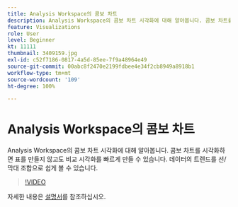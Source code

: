 ```yaml
---
title: Analysis Workspace의 콤보 차트
description: Analysis Workspace의 콤보 차트 시각화에 대해 알아봅니다. 콤보 차트를 시각화하면 표를 만들지 않고도 비교 시각화를 빠르게 만들 수 있습니다. 데이터의 트렌드를 선/막대 조합으로 쉽게 볼 수 있습니다.
feature: Visualizations
role: User
level: Beginner
kt: 11111
thumbnail: 3409159.jpg
exl-id: c52f7186-0817-4a5d-85ee-7f9a48964e49
source-git-commit: 00abc8f2470e2199fdbee4e34f2cb8949a8918b1
workflow-type: tm+mt
source-wordcount: '109'
ht-degree: 100%

---
```


# Analysis Workspace의 콤보 차트

Analysis Workspace의 콤보 차트 시각화에 대해 알아봅니다. 콤보 차트를 시각화하면 표를 만들지 않고도 비교 시각화를 빠르게 만들 수 있습니다. 데이터의 트렌드를 선/막대 조합으로 쉽게 볼 수 있습니다.

>[!VIDEO](https://video.tv.adobe.com/v/3409159/?quality=12&learn=on)

자세한 내용은 [설명서](https://experienceleague.adobe.com/docs/analytics/analyze/analysis-workspace/visualizations/combo-charts.html)를 참조하십시오.

